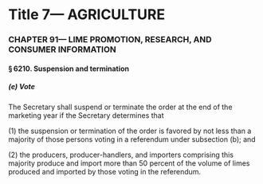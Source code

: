 
# Title 7— AGRICULTURE
### CHAPTER 91— LIME PROMOTION, RESEARCH, AND CONSUMER INFORMATION
#### § 6210. Suspension and termination
##### (e) Vote

The Secretary shall suspend or terminate the order at the end of the marketing year if the Secretary determines that

(1) the suspension or termination of the order is favored by not less than a majority of those persons voting in a referendum under subsection (b); and

(2) the producers, producer-handlers, and importers comprising this majority produce and import more than 50 percent of the volume of limes produced and imported by those voting in the referendum.

